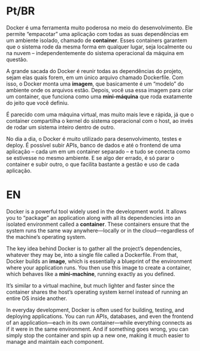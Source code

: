 
# Pt/BR

Docker é uma ferramenta muito poderosa no meio do desenvolvimento. Ele permite “empacotar” uma aplicação com todas as suas dependências em um ambiente isolado, chamado de **container**. Esses containers garantem que o sistema rode da mesma forma em qualquer lugar, seja localmente ou na nuvem – independentemente do sistema operacional da máquina em questão.

A grande sacada do Docker é reunir todas as dependências do projeto, sejam elas quais forem, em um único arquivo chamado Dockerfile. Com isso, o Docker monta uma **imagem**, que basicamente é um “modelo” do ambiente onde os arquivos estão. Depois, você usa essa imagem para criar um container, que funciona como uma **mini-máquina** que roda exatamente do jeito que você definiu.

É parecido com uma máquina virtual, mas muito mais leve e rápida, já que o container compartilha o kernel do sistema operacional com o host, ao invés de rodar um sistema inteiro dentro de outro.

No dia a dia, o Docker é muito utilizado para desenvolvimento, testes e deploy. É possível subir APIs, banco de dados e até o frontend de uma aplicação – cada um em um container separado – e tudo se conecta como se estivesse no mesmo ambiente. E se algo der errado, é só parar o container e subir outro, o que facilita bastante a gestão e uso de cada aplicação.


# EN

Docker is a powerful tool widely used in the development world. It allows you to “package” an application along with all its dependencies into an isolated environment called a **container**. These containers ensure that the system runs the same way anywhere—locally or in the cloud—regardless of the machine’s operating system.

The key idea behind Docker is to gather all the project’s dependencies, whatever they may be, into a single file called a Dockerfile. From that, Docker builds an **image**, which is essentially a blueprint of the environment where your application runs. You then use this image to create a container, which behaves like a **mini-machine**, running exactly as you defined.

It’s similar to a virtual machine, but much lighter and faster since the container shares the host’s operating system kernel instead of running an entire OS inside another.

In everyday development, Docker is often used for building, testing, and deploying applications. You can run APIs, databases, and even the frontend of an application—each in its own container—while everything connects as if it were in the same environment. And if something goes wrong, you can simply stop the container and spin up a new one, making it much easier to manage and maintain each component.